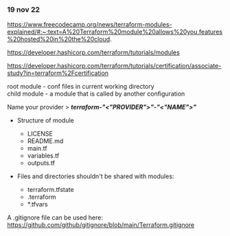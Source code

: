 
### 19 nov 22

https://www.freecodecamp.org/news/terraform-modules-explained/#:~:text=A%20Terraform%20module%20allows%20you,features%20hosted%20in%20the%20cloud.

https://developer.hashicorp.com/terraform/tutorials/modules

https://developer.hashicorp.com/terraform/tutorials/certification/associate-study?in=terraform%2Fcertification



root module - conf files in current working directory   
child module - a module that is called by another configuration

Name your provider > ***terraform-"<"PROVIDER">"-"<"NAME">"***


* Structure of module
    * LICENSE
    * README.md
    * main.tf
    * variables.tf
    * outputs.tf

* Files and directories shouldn't be shared with modules: 
    * terraform.tfstate 
    * .terraform 
    * *.tfvars 

A .gitignore file can be used here: https://github.com/github/gitignore/blob/main/Terraform.gitignore


